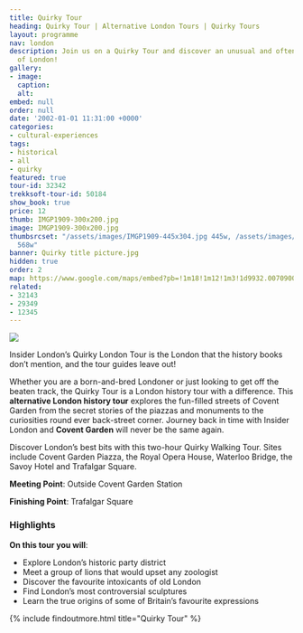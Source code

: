 ```yaml
---
title: Quirky Tour
heading: Quirky Tour | Alternative London Tours | Quirky Tours
layout: programme
nav: london
description: Join us on a Quirky Tour and discover an unusual and often unseen side
  of London!
gallery:
- image:
  caption:
  alt:
embed: null
order: null
date: '2002-01-01 11:31:00 +0000'
categories:
- cultural-experiences
tags:
- historical
- all
- quirky
featured: true
tour-id: 32342
trekksoft-tour-id: 50184
show_book: true
price: 12
thumb: IMGP1909-300x200.jpg
image: IMGP1909-300x200.jpg
thumbsrcset: "/assets/images/IMGP1909-445x304.jpg 445w, /assets/images/IMGP1909-568x388.jpg
  568w"
banner: Quirky title picture.jpg
hidden: true
order: 2
map: https://www.google.com/maps/embed?pb=!1m18!1m12!1m3!1d9932.007090001796!2d-0.12702783599357304!3d51.513183477127704!2m3!1f0!2f0!3f0!3m2!1i1024!2i768!4f13.1!3m3!1m2!1s0x487604cc9188694f%3A0x388b51ab073ca62!2sCovent+Garden!5e0!3m2!1sen!2s!4v1431588532795
related:
- 32143
- 29349
- 12345
---
```


<img src="{{ site.imagepath }}{{ page.banner }}" />

Insider London’s Quirky London Tour is the London that the history books don’t mention, and the tour guides leave out!

Whether you are a born-and-bred Londoner or just looking to get off the beaten track, the Quirky Tour is a London history tour with a difference. This **alternative London history tour** explores the fun-filled streets of Covent Garden from the secret stories of the piazzas and monuments to the curiosities round ever back-street corner. Journey back in time with Insider London and **Covent Garden** will never be the same again.

Discover London’s best bits with this two-hour Quirky Walking Tour. Sites include Covent Garden Piazza, the Royal Opera House, Waterloo Bridge, the Savoy Hotel and Trafalgar Square.

**Meeting Point**: Outside Covent Garden Station

**Finishing Point**: Trafalgar Square

### Highlights

**On this tour you will**:

* Explore London’s historic party district
* Meet a group of lions that would upset any zoologist
* Discover the favourite intoxicants of old London
* Find London’s most controversial sculptures
* Learn the true origins of some of Britain’s favourite expressions

{% include findoutmore.html title="Quirky Tour" %}
